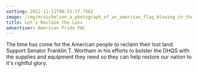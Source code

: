```yaml
---
sorting: 2022-11-11T00:53:27.756Z
image: /img/mraichelson_a_photograph_of_an_american_flag_blowing_in_the_win_ad91c2f5-dccf-4186-a10e-5da60822b787.png
title: Let's Reclaim the Loss
advertiser: American Pride PAC
---
```

T﻿he time has come for the American people to reclaim their lost land. Support Senator Franklin T. Wortham in his efforts to bolster the DHQS with the supplies and equipment they need so they can help restore our nation to it's rightful glory.